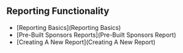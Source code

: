 ## Reporting Functionality ##
* [Reporting Basics](Reporting Basics)
* [Pre-Built Sponsors Reports](Pre-Built Sponsors Report)
* [Creating A New Report](Creating A New Report)